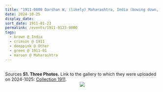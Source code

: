 ```yaml
---
title: "1911-0000 Darśhan W, (likely) Maharashtra, India (bowing down, looking down, white sāṛī with dots, window, touching hands, sofa, blanket)"
date: 2024-10-25
display_date: 
sort_date: 1911-01-23
permalink: /events/1911-0123-0000
tags:
  - brown @ India
  - crimson @ 1911
  - deeppink @ Other
  - green @ 1911-01
  - maroon @ Maharashtra  
---
```


<br>

<wave-list>
  <list-title color="DarkSeaGreen" width="40">Sources</list-title>
  <list-item color="BlanchedAlmond"  width="280"><b>S1. Three Photos.</b> Link to the gallery to which they were uploaded on 2024-1025: <a href="https://eternalmoments.smugmug.com/Collections/Raj-Kunwar-Raul-Collection/1911">Collection 1911</a>.</list-item>
</wave-list>

<div style="text-align: center"><img src="https://pub-bcc3cbe9b1e94ba1ac28915f7a3900fa.r2.dev/1911-0000_Darshan_W_(likely)_Maharashtra_India_(bowing_down_looking_down_white_sari_with_dots_window_touching_hands_sofa_blanket)_01_Crop_1_(Mahipalsingh_Jaisingh_Raul_Collection_scanned_by_Ankit_Khare).jpg" /></div>